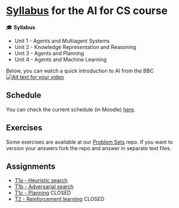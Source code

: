 # [Syllabus](http://en.wikipedia.org/wiki/Syllabus) for the AI for CS course
:mortar_board: **Syllabus**

* Unit 1 - Agents and Multiagent Systems
* Unit 2 - Knowledge Representation and Reasoning 
* Unit 3 - Agents and Planning
* Unit 4 - Agents and Machine Learning

Below, you can watch a quick introduction to AI from the BBC  
[![Alt text for your video](http://img.youtube.com/vi/fvtrRGmv7aU/0.jpg)](https://www.youtube.com/watch?v=fvtrRGmv7aU)

## Schedule

You can check the current schedule (in Moodle) [here](http://moodle.pucrs.br/mod/page/view.php?id=649090).

## Exercises

Some exercises are available at our [Problem Sets](http://pucrs-ai-cs.github.io/problem-sets/) repo.
If you want to version your answers fork the repo and answer in separate text files.

## Assignments

- [T1a - Heuristic search](https://github.com/pucrs-ai-cs/search)
- [T1b - Adversarial search](https://github.com/pucrs-ai-cs/adversarial-search)
- [T1c - Planning](https://github.com/pucrs-ai-cs/planning) CLOSED
- [T2 - Reinforcement learning]() CLOSED
